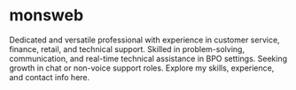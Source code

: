 # monsweb
Dedicated and versatile professional with experience in customer service, finance, retail, and technical support. Skilled in problem-solving, communication, and real-time technical assistance in BPO settings. Seeking growth in chat or non-voice support roles. Explore my skills, experience, and contact info here.
